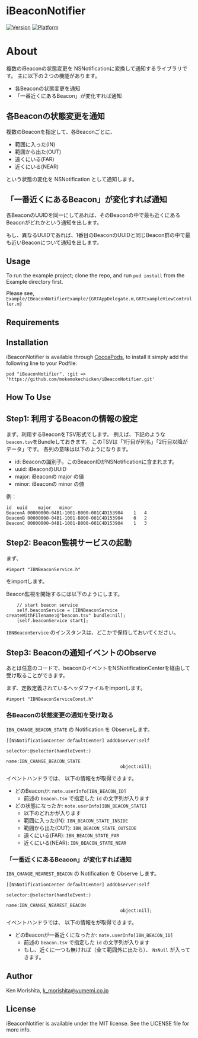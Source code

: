 # iBeaconNotifier

[![Version](http://cocoapod-badges.herokuapp.com/v/iBeaconNotifier/badge.png)](http://cocoadocs.org/docsets/iBeaconNotifier)
[![Platform](http://cocoapod-badges.herokuapp.com/p/iBeaconNotifier/badge.png)](http://cocoadocs.org/docsets/iBeaconNotifier)

About
=====

複数のiBeaconの状態変更を NSNotificationに変換して通知するライブラリです。
主に以下の２つの機能があります。

* 各Beaconの状態変更を通知
* 「一番近くにあるBeacon」が変化すれば通知

各Beaconの状態変更を通知
-------------------

複数のBeaconを指定して、各Beaconごとに、

* 範囲に入った(IN)
* 範囲から出た(OUT)
* 遠くにいる(FAR)
* 近くにいる(NEAR)

という状態の変化を NSNotification として通知します。

「一番近くにあるBeacon」が変化すれば通知
---------------------

各BeaconのUUIDを同一にしてあれば、そのBeaconの中で最も近くにあるBeaconがどれかという通知を出します。

もし、異なるUUIDであれば、1番目のBeaconのUUIDと同じBeacon群の中で最も近いBeaconについて通知を出します。


## Usage

To run the example project; clone the repo, and run `pod install` from the Example directory first.

Please see, `Example/IBeaconNotifierExample/{GRTAppDelegate.m,GRTExampleViewController.m}`

## Requirements

## Installation

iBeaconNotifier is available through [CocoaPods](http://cocoapods.org), to install
it simply add the following line to your Podfile:

    pod "iBeaconNotifier", :git => 'https://github.com/mokemokechicken/iBeaconNotifier.git'

## How To Use

Step1: 利用するBeaconの情報の設定
--------------

まず、利用するBeaconをTSV形式でします。
例えば、下記のような `beacon.tsv`をBundleしておきます。
このTSVは「1行目が列名」「2行目以降がデータ」です。
各列の意味は以下のようになります。

* id: Beaconの識別子。このBeaconIDがNSNotificationに含まれます。
* uuid: iBeaconのUUID
* major: iBeaconの major の値
* minor: iBeaconの minor の値

例：

```text:beacon.tsv
id	uuid	major	minorBeaconA	00000000-04B1-1001-B000-001C4D153904	1	4BeaconB	00000000-04B1-1001-B000-001C4D153904	0	2BeaconC	00000000-04B1-1001-B000-001C4D153904	1	3
```

Step2: Beacon監視サービスの起動
--------------------

まず、

```
#import "IBNBeaconService.h"
```

をimportします。

Beacon監視を開始するには以下のようにします。

```
    // start beacon service
    self.beaconService = [IBNBeaconService createWithFilename:@"beacon.tsv" bundle:nil];
    [self.beaconService start];
```

`IBNBeaconService` のインスタンスは、どこかで保持しておいてください。

Step3: Beaconの通知イベントのObserve
--------------------

あとは任意のコードで、beaconのイベントをNSNotificationCenterを経由して受け取ることができます。

まず、定数定義されているヘッダファイルをimportします。

```
#import "IBNBeaconServiceConst.h"
```

### 各Beaconの状態変更の通知を受け取る

`IBN_CHANGE_BEACON_STATE` の Notification を Observeします。

```
[[NSNotificationCenter defaultCenter] addObserver:self 
                                         selector:@selector(handleEvent:) 
                                             name:IBN_CHANGE_BEACON_STATE 
                                           object:nil];
```

イベントハンドラでは、 以下の情報をが取得できます。


* どのBeaconか: `note.userInfo[IBN_BEACON_ID]`
	* 前述の `beacon.tsv` で指定した `id` の文字列が入ります
* どの状態になったか:  `note.userInfo[IBN_BEACON_STATE]`
	* 以下のどれかが入ります
	* 範囲に入った(IN): `IBN_BEACON_STATE_INSIDE`
	* 範囲から出た(OUT): `IBN_BEACON_STATE_OUTSIDE`
	* 遠くにいる(FAR): `IBN_BEACON_STATE_FAR`
	* 近くにいる(NEAR): `IBN_BEACON_STATE_NEAR`



### 「一番近くにあるBeacon」が変化すれば通知

`IBN_CHANGE_NEAREST_BEACON` の Notification を Observe します。

```
[[NSNotificationCenter defaultCenter] addObserver:self 
                                         selector:@selector(handleEvent:) 
                                             name:IBN_CHANGE_NEAREST_BEACON 
                                           object:nil];
```

イベントハンドラでは、 以下の情報をが取得できます。

* どのBeaconが一番近くになったか: `note.userInfo[IBN_BEACON_ID]`
	* 前述の `beacon.tsv` で指定した `id` の文字列が入ります
	* もし、近くに一つも無ければ（全て範囲外に出たら）、 `NsNull` が入ってきます。



## Author

Ken Morishita, k_morishita@yumemi.co.jp

## License

iBeaconNotifier is available under the MIT license. See the LICENSE file for more info.

